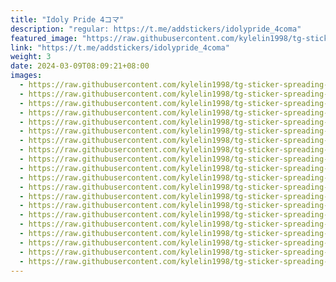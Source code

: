 ```yaml
---
title: "Idoly Pride 4コマ"
description: "regular: https://t.me/addstickers/idolypride_4coma"
featured_image: "https://raw.githubusercontent.com/kylelin1998/tg-sticker-spreading-worldwide-images/main/img/c0f54cae-0be2-41ae-a4fd-233d29306835.jpg"
link: "https://t.me/addstickers/idolypride_4coma"
weight: 3
date: 2024-03-09T08:09:21+08:00
images:
  - https://raw.githubusercontent.com/kylelin1998/tg-sticker-spreading-worldwide-images/main/img/c0f54cae-0be2-41ae-a4fd-233d29306835.jpg
  - https://raw.githubusercontent.com/kylelin1998/tg-sticker-spreading-worldwide-images/main/img/bccc0a65-ef16-4a49-bf91-0fd2a0826ef8.jpg
  - https://raw.githubusercontent.com/kylelin1998/tg-sticker-spreading-worldwide-images/main/img/d075b7d8-7f60-452a-bfd1-44aa54522617.jpg
  - https://raw.githubusercontent.com/kylelin1998/tg-sticker-spreading-worldwide-images/main/img/7d57c9dd-6f2a-4626-9692-86115052e514.jpg
  - https://raw.githubusercontent.com/kylelin1998/tg-sticker-spreading-worldwide-images/main/img/70e09c6f-9654-4564-a423-2b4e9e386dea.jpg
  - https://raw.githubusercontent.com/kylelin1998/tg-sticker-spreading-worldwide-images/main/img/adf82417-60ff-4a69-a427-bb79bba789f7.jpg
  - https://raw.githubusercontent.com/kylelin1998/tg-sticker-spreading-worldwide-images/main/img/e65d7469-2eb0-4669-af99-cafa46e2957d.jpg
  - https://raw.githubusercontent.com/kylelin1998/tg-sticker-spreading-worldwide-images/main/img/8e5cb9f5-a7fd-4da8-8b7e-4cfd6d5a0281.jpg
  - https://raw.githubusercontent.com/kylelin1998/tg-sticker-spreading-worldwide-images/main/img/6ed82fb8-ac0c-4e4b-b946-f52e122877c7.jpg
  - https://raw.githubusercontent.com/kylelin1998/tg-sticker-spreading-worldwide-images/main/img/39eb0086-dad2-4a6a-8610-019f690de49e.jpg
  - https://raw.githubusercontent.com/kylelin1998/tg-sticker-spreading-worldwide-images/main/img/7e4e80dd-df5d-4186-9197-d0ddb97974a7.jpg
  - https://raw.githubusercontent.com/kylelin1998/tg-sticker-spreading-worldwide-images/main/img/b788280c-6a23-48d4-a7a3-76155e8197cb.jpg
  - https://raw.githubusercontent.com/kylelin1998/tg-sticker-spreading-worldwide-images/main/img/2bb25508-4797-4968-96d4-51eb0183732a.jpg
  - https://raw.githubusercontent.com/kylelin1998/tg-sticker-spreading-worldwide-images/main/img/2cdf33ac-be15-4759-898a-3506b03bbc71.jpg
  - https://raw.githubusercontent.com/kylelin1998/tg-sticker-spreading-worldwide-images/main/img/4d33b6e8-1a9b-453d-9cdf-2ccb38ca7ee7.jpg
  - https://raw.githubusercontent.com/kylelin1998/tg-sticker-spreading-worldwide-images/main/img/50bf193f-1c88-4872-bf2e-fd278020ab13.jpg
  - https://raw.githubusercontent.com/kylelin1998/tg-sticker-spreading-worldwide-images/main/img/2f06e5ed-45c5-48b2-8af4-ae622df39606.jpg
  - https://raw.githubusercontent.com/kylelin1998/tg-sticker-spreading-worldwide-images/main/img/aa52b521-ad29-4bc2-bd85-462179239b43.jpg
  - https://raw.githubusercontent.com/kylelin1998/tg-sticker-spreading-worldwide-images/main/img/66c41c8d-9631-4723-9dea-43a6bcf6efb3.jpg
  - https://raw.githubusercontent.com/kylelin1998/tg-sticker-spreading-worldwide-images/main/img/a48844e7-a2a8-4f08-98f8-22c36354eea9.jpg
---
```

